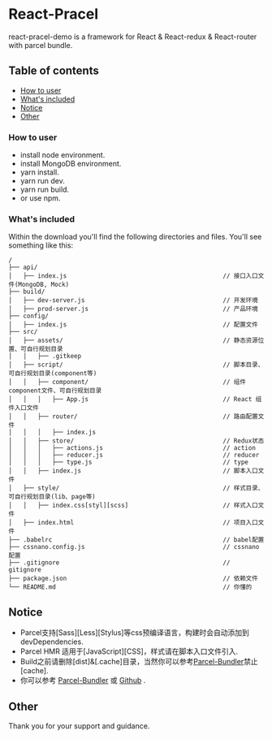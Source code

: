 # React-Pracel

react-pracel-demo is a framework for React & React-redux & React-router with parcel bundle.

## Table of contents

* [How to user](#how-to-user)
* [What's included](#what-is-included)
* [Notice](#notice)
* [Other](#other)

### How to user
* install node environment.
* install MongoDB environment.
* yarn install.
* yarn run dev.
* yarn run build.
* or use npm.

### What's included

Within the download you'll find the following directories and files.
You'll see something like this:

```
/
├── api/
│   ├── index.js                                           // 接口入口文件(MongoDB, Mock)
├── build/
│   ├── dev-server.js                                      // 开发环境
│   ├── prod-server.js                                     // 产品环境
├── config/
│   ├── index.js                                           // 配置文件
├── src/
│   ├── assets/                                            // 静态资源位置、可自行规划目录
│   │   ├── .gitkeep
│   ├── script/                                            // 脚本目录、可自行规划目录(component等)
│   │   ├── component/                                     // 组件component文件、可自行规划目录
│   │   │   ├── App.js                                     // React 组件入口文件
│   │   ├── router/                                        // 路由配置文件
│   │   │   ├── index.js
│   │   ├── store/                                         // Redux状态
│   │   │   ├── actions.js                                 // action
│   │   │   ├── reducer.js                                 // reducer
│   │   │   ├── type.js                                    // type
│   │   ├── index.js                                       // 脚本入口文件
│   ├── style/                                             // 样式目录、可自行规划目录(lib、page等)
│   │   ├── index.css[styl][scss]                          // 样式入口文件
│   ├── index.html                                         // 项目入口文件      
├── .babelrc                                               // babel配置
├── cssnano.config.js                                      // cssnano配置
├── .gitignore                                             // gitignore 
├── package.json                                           // 依赖文件
└── README.md                                              // 你懂的

```

## Notice

*  Parcel支持[Sass][Less][Stylus]等css预编译语言，构建时会自动添加到devDependencies. 
*  Parcel HMR 适用于[JavaScript][CSS]，样式请在脚本入口文件引入.
*  Build之前请删除[dist]&[.cache]目录，当然你可以参考[Parcel-Bundler](https://parceljs.org/)禁止[cache]. 
*  你可以参考 [Parcel-Bundler](https://parceljs.org/) 或 [Github](https://github.com/parcel-bundler/parcel) .

## Other
Thank you for your support and guidance.
